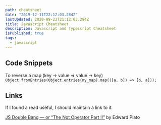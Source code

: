 ```yaml
---
path: cheatsheet
date: "2019-12-11T22:12:03.284Z"
lastUpdated: 2020-09-23T21:12:03.284Z
title: Javascript Cheatsheet
description: Javascript and Typescript Cheatsheet
isPublished: true
tags:
  - javascript
---
```


## Code Snippets

To reverse a map (key -> value => value -> key)
`Object.fromEntries(Object.entries(my_map).map(([a, b]) => [b, a]));`

## Links

If I found a read useful, I should maintain a link to it.

[JS Double Bang — or “The Not Operator Part !!”](https://medium.com/@edplatomail/js-double-bang-or-the-not-operator-part-40e55d089bf0) by Edward Plato
